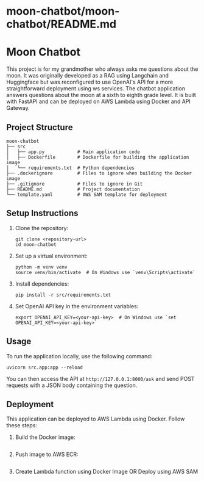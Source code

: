 # moon-chatbot/moon-chatbot/README.md

# Moon Chatbot

This project is for my grandmother who always asks me questions about the moon. It was originally developed as a RAG using Langchain and Huggingface but was reconfigured to use OpenAI's API for a more straightforward deployment using ws services.
The chatbot application answers questions about the moon at a sixth to eighth grade level. It is built with FastAPI and can be deployed on AWS Lambda using Docker and API Gateway. 

## Project Structure

```
moon-chatbot
├── src
│   ├── app.py            # Main application code
│   ├── Dockerfile        # Dockerfile for building the application image
│   └── requirements.txt  # Python dependencies
├── .dockerignore         # Files to ignore when building the Docker image
├── .gitignore            # Files to ignore in Git
├── README.md             # Project documentation
└── template.yaml         # AWS SAM template for deployment
```

## Setup Instructions

1. Clone the repository:
   ```
   git clone <repository-url>
   cd moon-chatbot
   ```

2. Set up a virtual environment:
   ```
   python -m venv venv
   source venv/bin/activate  # On Windows use `venv\Scripts\activate`
   ```

3. Install dependencies:
   ```
   pip install -r src/requirements.txt
   ```

4. Set OpenAI API key in the environment variables:
   ```
   export OPENAI_API_KEY=<your-api-key>  # On Windows use `set OPENAI_API_KEY=<your-api-key>`
   ```

## Usage

To run the application locally, use the following command:
```
uvicorn src.app:app --reload
```

You can then access the API at `http://127.0.0.1:8000/ask` and send POST requests with a JSON body containing the question.

## Deployment

This application can be deployed to AWS Lambda using Docker. Follow these steps:

1. Build the Docker image:
   ```
   ```

2. Push image to AWS ECR:
   ```
   ```
3. Create Lambda function using Docker Image OR Deploy using AWS SAM
   ```
   ```
